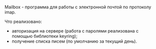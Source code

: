 Mailbox - программа для работы с электронной почтой по протоколу imap.

Что реализовано:
- авторизация на сервере (работа с паролями реализована с помощью библиотеки keyring);
- получение списка писем (по умолчанию за текущий день).
